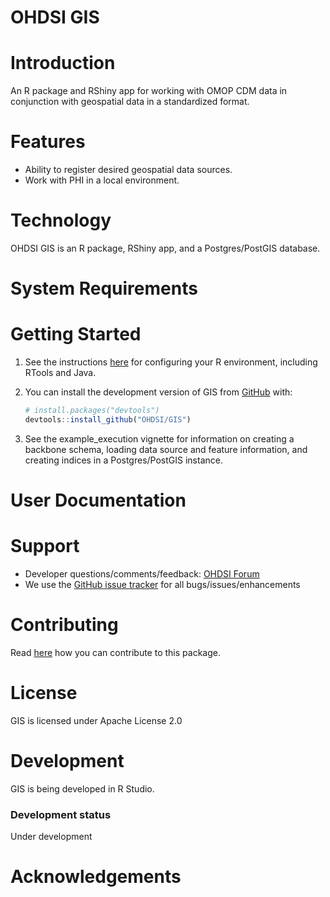 # OHDSI GIS

# Introduction

An R package and RShiny app for working with OMOP CDM data in conjunction with geospatial data in a standardized format.

# Features

-   Ability to register desired geospatial data sources.
-   Work with PHI in a local environment.

# Technology

OHDSI GIS is an R package, RShiny app, and a Postgres/PostGIS database.

# System Requirements

# Getting Started

1.  See the instructions [here](https://ohdsi.github.io/Hades/rSetup.html) for configuring your R environment, including RTools and Java.

2.  You can install the development version of GIS from [GitHub](https://github.com/) with:

    ``` r
    # install.packages("devtools")
    devtools::install_github("OHDSI/GIS")
    ```

3.  See the example_execution vignette for information on creating a backbone schema, loading data source and feature information, and creating indices in a Postgres/PostGIS instance.

# User Documentation

# Support

-   Developer questions/comments/feedback: <a href="http://forums.ohdsi.org/c/developers">OHDSI Forum</a>
-   We use the <a href="../../issues">GitHub issue tracker</a> for all bugs/issues/enhancements

# Contributing

Read [here](https://ohdsi.github.io/Hades/contribute.html) how you can contribute to this package.

# License

GIS is licensed under Apache License 2.0

# Development

GIS is being developed in R Studio.

### Development status

Under development

# Acknowledgements
